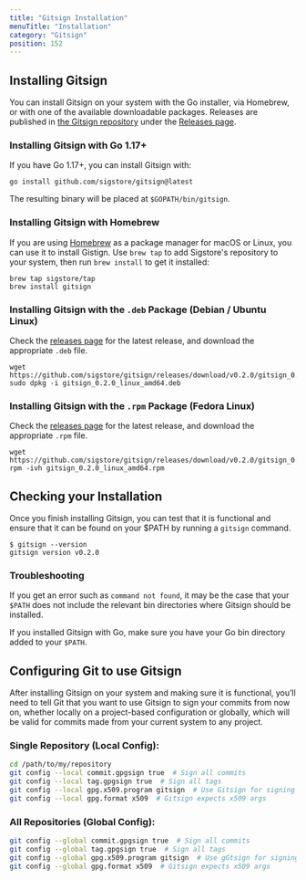 ```yaml
---
title: "Gitsign Installation"
menuTitle: "Installation"
category: "Gitsign"
position: 152
---
```


## Installing Gitsign

You can install Gitsign on your system with the Go installer, via Homebrew, or with one of the available downloadable packages.
Releases are published in [the Gitsign repository](https://github.com/sigstore/gitsign) under the [Releases page](https://github.com/sigstore/gitsign/releases).

### Installing Gitsign with Go 1.17+

If you have Go 1.17+, you can install Gitsign with:

```console
go install github.com/sigstore/gitsign@latest
```

The resulting binary will be placed at `$GOPATH/bin/gitsign`. 

### Installing Gitsign with Homebrew

If you are using [Homebrew](https://docs.brew.sh/) as a package manager for macOS or Linux, you can use it to install Gistign. Use `brew tap` to add Sigstore's repository to your system, then run `brew install` to get it installed:

```console
brew tap sigstore/tap
brew install gitsign
```

### Installing Gitsign with the `.deb` Package (Debian / Ubuntu Linux)

Check the [releases page](https://github.com/sigstore/cosign/releases) for the latest release, and download the appropriate `.deb` file.

```console
wget https://github.com/sigstore/gitsign/releases/download/v0.2.0/gitsign_0.2.0_linux_amd64.deb
sudo dpkg -i gitsign_0.2.0_linux_amd64.deb
```

### Installing Gitsign with the `.rpm` Package (Fedora Linux)

Check the [releases page](https://github.com/sigstore/cosign/releases) for the latest release, and download the appropriate `.rpm` file. 

```console
wget https://github.com/sigstore/gitsign/releases/download/v0.2.0/gitsign_0.2.0_linux_amd64.rpm
rpm -ivh gitsign_0.2.0_linux_amd64.rpm
```

## Checking your Installation

Once you finish installing Gitsign, you can test that it is functional and ensure that it can be found on your $PATH by running a `gitsign` command.

```shell
$ gitsign --version
gitsign version v0.2.0
```

### Troubleshooting 

If you get an error such as `command not found`, it may be the case that your `$PATH` does not include the relevant bin directories where Gitsign should be installed. 

If you installed Gitsign with Go, make sure you have your Go bin directory added to your `$PATH`.

## Configuring Git to use Gitsign

After installing Gitsign on your system and making sure it is functional, you’ll need to tell Git that you want to use Gitsign to sign your commits from now on, whether locally on a project-based configuration or globally, which will be valid for commits made from your current system to any project.

### Single Repository (Local Config):

```sh
cd /path/to/my/repository
git config --local commit.gpgsign true  # Sign all commits
git config --local tag.gpgsign true  # Sign all tags
git config --local gpg.x509.program gitsign  # Use Gitsign for signing
git config --local gpg.format x509  # Gitsign expects x509 args
```

### All Repositories (Global Config):

```sh
git config --global commit.gpgsign true  # Sign all commits
git config --global tag.gpgsign true  # Sign all tags
git config --global gpg.x509.program gitsign  # Use gGtsign for signing
git config --global gpg.format x509  # Gitsign expects x509 args
```